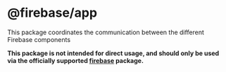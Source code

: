 # @firebase/app

This package coordinates the communication between the different Firebase components

**This package is not intended for direct usage, and should only be used via the officially supported [firebase](https://www.npmjs.com/package/firebase) package.**
